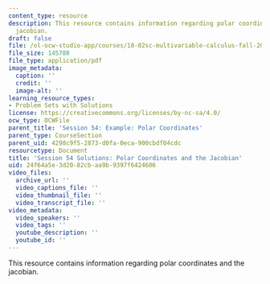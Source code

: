 ```yaml
---
content_type: resource
description: This resource contains information regarding polar coordinates and the
  jacobian.
draft: false
file: /ol-ocw-studio-app/courses/18-02sc-multivariable-calculus-fall-2010/24f64a5e3d2082cbaa9b9397f6424606_MIT18_02SC_pb_54_comb.pdf
file_size: 145788
file_type: application/pdf
image_metadata:
  caption: ''
  credit: ''
  image-alt: ''
learning_resource_types:
- Problem Sets with Solutions
license: https://creativecommons.org/licenses/by-nc-sa/4.0/
ocw_type: OCWFile
parent_title: 'Session 54: Example: Polar Coordinates'
parent_type: CourseSection
parent_uid: 4298c9f5-2873-d0fa-0eca-900cbdf04cdc
resourcetype: Document
title: 'Session 54 Solutions: Polar Coordinates and the Jacobian'
uid: 24f64a5e-3d20-82cb-aa9b-9397f6424606
video_files:
  archive_url: ''
  video_captions_file: ''
  video_thumbnail_file: ''
  video_transcript_file: ''
video_metadata:
  video_speakers: ''
  video_tags: ''
  youtube_description: ''
  youtube_id: ''
---
```

This resource contains information regarding polar coordinates and the jacobian.